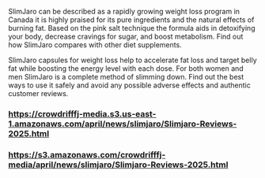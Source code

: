 <p>SlimJaro can be described as a rapidly growing weight loss program in Canada it is highly praised for its pure ingredients and the natural effects of burning fat. Based on the pink salt technique the formula aids in detoxifying your body, decrease cravings for sugar, and boost metabolism. Find out how SlimJaro compares with other diet supplements.</p>
<p>SlimJaro capsules for weight loss help to accelerate fat loss and target belly fat while boosting the energy level with each dose. For both women and men SlimJaro is a complete method of slimming down. Find out the best ways to use it safely and avoid any possible adverse effects and authentic customer reviews.</p>
<h3><strong><a href="https://crowdrifffj-media.s3.us-east-1.amazonaws.com/april/news/slimjaro/Slimjaro-Reviews-2025.html">https://crowdrifffj-media.s3.us-east-1.amazonaws.com/april/news/slimjaro/Slimjaro-Reviews-2025.html</a> </strong></h3>
<h3><strong><a href="https://s3.amazonaws.com/crowdrifffj-media/april/news/slimjaro/Slimjaro-Reviews-2025.html">https://s3.amazonaws.com/crowdrifffj-media/april/news/slimjaro/Slimjaro-Reviews-2025.html</a> &nbsp;&nbsp;</strong></h3>
